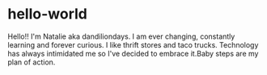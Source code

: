 # hello-world

Hello!!
I'm Natalie aka dandiliondays. I am ever changing, constantly learning and forever curious. I like thrift stores and taco trucks. Technology has always intimidated me so I've decided to embrace it.Baby steps are my plan of action.
